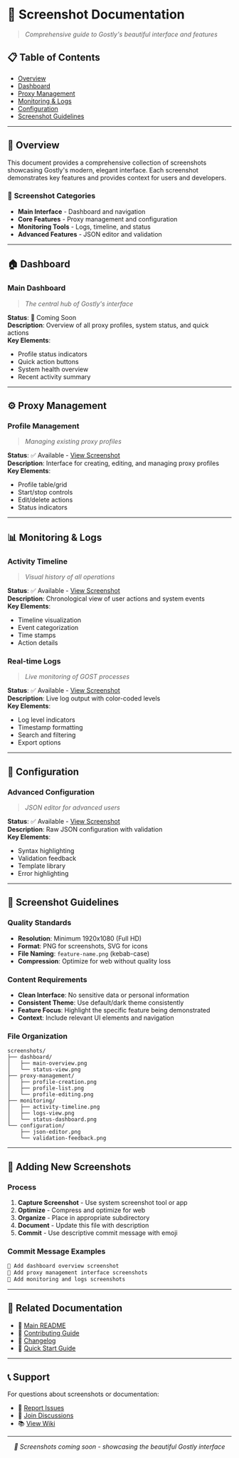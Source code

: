 # 📸 Screenshot Documentation

> *Comprehensive guide to Gostly's beautiful interface and features*

## 📋 Table of Contents

- [Overview](#overview)
- [Dashboard](#dashboard)
- [Proxy Management](#proxy-management)
- [Monitoring & Logs](#monitoring--logs)
- [Configuration](#configuration)
- [Screenshot Guidelines](#screenshot-guidelines)

---

## 🌟 Overview

This document provides a comprehensive collection of screenshots showcasing Gostly's modern, elegant interface. Each screenshot demonstrates key features and provides context for users and developers.

### 📱 **Screenshot Categories**
- **Main Interface** - Dashboard and navigation
- **Core Features** - Proxy management and configuration
- **Monitoring Tools** - Logs, timeline, and status
- **Advanced Features** - JSON editor and validation

---

## 🏠 Dashboard

### **Main Dashboard**
> *The central hub of Gostly's interface*

**Status**: 📸 Coming Soon  
**Description**: Overview of all proxy profiles, system status, and quick actions  
**Key Elements**:
- Profile status indicators
- Quick action buttons
- System health overview
- Recent activity summary

---

## ⚙️ Proxy Management

### **Profile Management**
> *Managing existing proxy profiles*

**Status**: ✅ Available - [View Screenshot](../screenshots/proxy-management/proxy-management.png)  
**Description**: Interface for creating, editing, and managing proxy profiles  
**Key Elements**:
- Profile table/grid
- Start/stop controls
- Edit/delete actions
- Status indicators

---

## 📊 Monitoring & Logs

### **Activity Timeline**
> *Visual history of all operations*

**Status**: ✅ Available - [View Screenshot](../screenshots/monitoring/activity-timeline.png)  
**Description**: Chronological view of user actions and system events  
**Key Elements**:
- Timeline visualization
- Event categorization
- Time stamps
- Action details

### **Real-time Logs**
> *Live monitoring of GOST processes*

**Status**: ✅ Available - [View Screenshot](../screenshots/monitoring/logs-monitoring.png)  
**Description**: Live log output with color-coded levels  
**Key Elements**:
- Log level indicators
- Timestamp formatting
- Search and filtering
- Export options

---

## 🔧 Configuration

### **Advanced Configuration**
> *JSON editor for advanced users*

**Status**: ✅ Available - [View Screenshot](../screenshots/configuration/advanced-config.png)  
**Description**: Raw JSON configuration with validation  
**Key Elements**:
- Syntax highlighting
- Validation feedback
- Template library
- Error highlighting

---

## 📸 Screenshot Guidelines

### **Quality Standards**
- **Resolution**: Minimum 1920x1080 (Full HD)
- **Format**: PNG for screenshots, SVG for icons
- **File Naming**: `feature-name.png` (kebab-case)
- **Compression**: Optimize for web without quality loss

### **Content Requirements**
- **Clean Interface**: No sensitive data or personal information
- **Consistent Theme**: Use default/dark theme consistently
- **Feature Focus**: Highlight the specific feature being demonstrated
- **Context**: Include relevant UI elements and navigation

### **File Organization**
```
screenshots/
├── dashboard/
│   ├── main-overview.png
│   └── status-view.png
├── proxy-management/
│   ├── profile-creation.png
│   ├── profile-list.png
│   └── profile-editing.png
├── monitoring/
│   ├── activity-timeline.png
│   ├── logs-view.png
│   └── status-dashboard.png
└── configuration/
    ├── json-editor.png
    └── validation-feedback.png
```

---

## 🚀 Adding New Screenshots

### **Process**
1. **Capture Screenshot** - Use system screenshot tool or app
2. **Optimize** - Compress and optimize for web
3. **Organize** - Place in appropriate subdirectory
4. **Document** - Update this file with description
5. **Commit** - Use descriptive commit message with emoji

### **Commit Message Examples**
```bash
📸 Add dashboard overview screenshot
📱 Add proxy management interface screenshots
🎨 Add monitoring and logs screenshots
```

---

## 🔗 Related Documentation

- 📖 [Main README](../README.md)
- 🤝 [Contributing Guide](../CONTRIBUTING.md)
- 📝 [Changelog](../CHANGELOG.md)
- 🚀 [Quick Start Guide](../README.md#quick-start)

---

## 📞 Support

For questions about screenshots or documentation:
- 🐛 [Report Issues](https://github.com/imansprn/gostly/issues)
- 💬 [Join Discussions](https://github.com/imansprn/gostly/discussions)
- 📚 [View Wiki](https://github.com/imansprn/gostly/wiki)

---

<div align="center">
  <p><em>📸 Screenshots coming soon - showcasing the beautiful Gostly interface</em></p>
</div>
